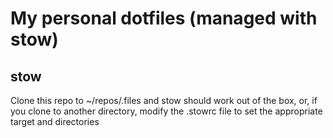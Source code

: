 # My personal dotfiles (managed with stow)

## stow
Clone this repo to ~/repos/.files and stow should work out of the box, or, if you clone to another directory, modify the .stowrc file to set the appropriate target and directories
